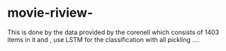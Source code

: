 # movie-riview-
This is done by the data provided by the corenell which consists of 1403 items in it and , use LSTM for the classification with all pickling ....

